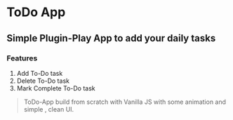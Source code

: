 # ToDo App
## Simple Plugin-Play App to add your daily tasks
### Features
1. Add To-Do task
2. Delete To-Do task
3. Mark Complete To-Do task
> ToDo-App build from scratch with Vanilla JS with some animation and simple , clean UI.
